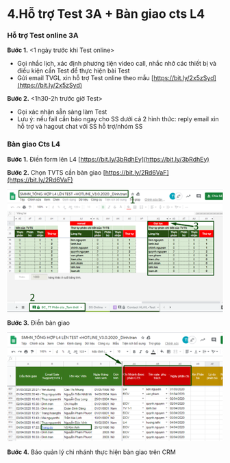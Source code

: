 # 4.Hỗ trợ Test 3A + Bàn giao cts L4

### **Hỗ trợ Test online 3A**

**Bước 1.** &lt;1 ngày trước khi Test online&gt; 

* Gọi nhắc lịch, xác định phương tiện video call, nhắc nhở các thiết bị và điều kiện cần Test để thực hiện bài Test
* Gửi email TVGL xin hỗ trợ Test online theo mẫu [https://bit.ly/2x5zSyd](https://bit.ly/2x5zSyd)

**Bước 2.** &lt;1h30-2h trước giờ Test&gt; 

* Gọi xác nhận sẵn sàng làm Test
* Lưu ý: nếu fail cần báo ngay cho SS dưới cả 2 hình thức: reply email xin hỗ trợ và hagout chat với SS hỗ trợ/nhóm SS

### **Bàn giao Cts L4**

**Bước 1.** Điền form lên L4 [https://bit.ly/3bRdhEy](https://bit.ly/3bRdhEy)

**Bước 2.** Chọn TVTS cần bàn giao [https://bit.ly/2Rd6VaF](https://bit.ly/2Rd6VaF)

![](../.gitbook/assets/3%20%281%29.png)

**Bước 3.** Điền bàn giao 

![](../.gitbook/assets/2.png)

**Bước 4.** Báo quản lý chi nhánh thực hiện bàn giao trên CRM

